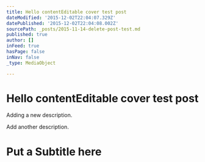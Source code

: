 ```yaml
---
title: Hello contentEditable cover test post
dateModified: '2015-12-02T22:04:07.329Z'
datePublished: '2015-12-02T22:04:08.002Z'
sourcePath: _posts/2015-11-14-delete-post-test.md
published: true
author: []
inFeed: true
hasPage: false
inNav: false
_type: MediaObject

---
```

# Hello contentEditable cover test post

Adding a new description.

Add another description.

# Put a Subtitle here